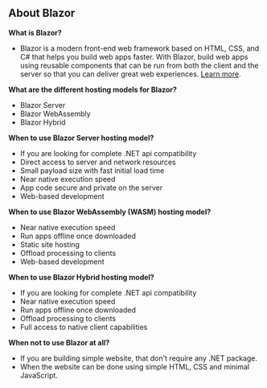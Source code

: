 ## About Blazor

**What is Blazor?**
- Blazor is a modern front-end web framework based on HTML, CSS, and C# that helps you build web apps faster. With Blazor, build web apps using reusable components that can be run from both the client and the server so that you can deliver great web experiences. <a href='https://learn.microsoft.com/en-us/aspnet/core/blazor' target='_blank'>Learn more</a>.

**What are the different hosting models for Blazor?**
- Blazor Server
- Blazor WebAssembly
- Blazor Hybrid

**When to use Blazor Server hosting model?**
- If you are looking for complete .NET api compatibility
- Direct access to server and network resources
- Small payload size with fast initial load time
- Near native execution speed
- App code secure and private on the server
- Web-based development

**When to use Blazor WebAssembly (WASM) hosting model?**
- Near native execution speed
- Run apps offline once downloaded
- Static site hosting
- Offload processing to clients
- Web-based development

**When to use Blazor Hybrid hosting model?**
- If you are looking for complete .NET api compatibility
- Near native execution speed
- Run apps offline once downloaded
- Offload processing to clients
- Full access to native client capabilities

**When not to use Blazor at all?**
- If you are building simple website, that don't require any .NET package.
- When the website can be done using simple HTML, CSS and minimal JavaScript.